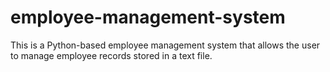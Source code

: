 # employee-management-system
This is a Python-based employee management system that allows the user to manage employee records stored in a text file.
